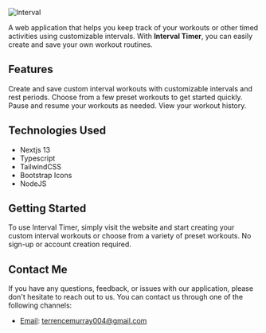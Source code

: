 ![Interval](https://user-images.githubusercontent.com/52611990/228329492-2ab139f6-a9c6-4483-a8db-dadfadcec790.png)

A web application that helps you keep track of your workouts or other timed activities using customizable intervals. With **Interval Timer**, you can easily create and save your own workout routines.

## Features

Create and save custom interval workouts with customizable intervals and rest periods.
Choose from a few preset workouts to get started quickly.
Pause and resume your workouts as needed.
View your workout history.

## Technologies Used

- Nextjs 13
- Typescript
- TailwindCSS
- Bootstrap Icons
- NodeJS

## Getting Started

To use Interval Timer, simply visit the website and start creating your custom interval workouts or choose from a variety of preset workouts. No sign-up or account creation required.

## Contact Me

If you have any questions, feedback, or issues with our application, please don't hesitate to reach out to us. You can contact us through one of the following channels:

- [Email](terrencemurray004@gmail.com): terrencemurray004@gmail.com
